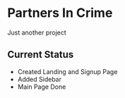 # Partners In Crime


Just another project

## Current Status

- Created Landing and Signup Page
- Added Sidebar
- Main Page Done
